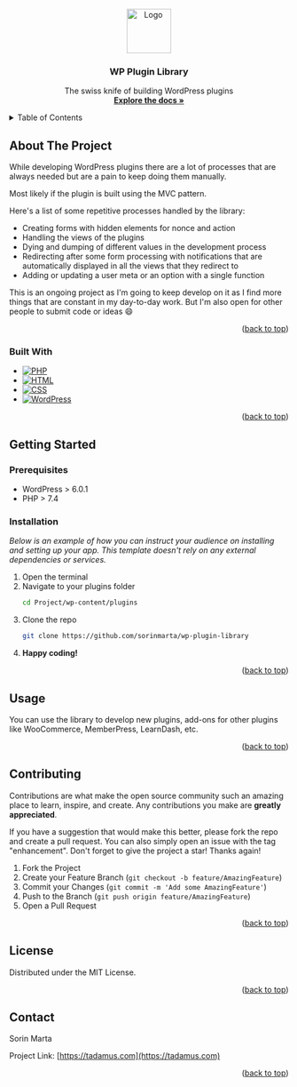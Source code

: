 <div id="top"></div>



<!-- PROJECT LOGO -->
<br />
<div align="center">
  <a href="https://thehusky.dev">
    <img src="https://thehusky.dev/wp-content/uploads/2022/07/logo.png" alt="Logo" width="80" height="80">
  </a>

<h3 align="center">WP Plugin Library</h3>

  <p align="center">
    The swiss knife of building WordPress plugins
    <br />
    <a href="https://docs.thehusky.dev/wordpress-library"><strong>Explore the docs »</strong></a>
  </p>
</div>



<!-- TABLE OF CONTENTS -->
<details>
  <summary>Table of Contents</summary>
  <ol>
    <li>
      <a href="#about-the-project">About The Project</a>
      <ul>
        <li><a href="#built-with">Built With</a></li>
      </ul>
    </li>
    <li>
      <a href="#getting-started">Getting Started</a>
      <ul>
        <li><a href="#prerequisites">Prerequisites</a></li>
        <li><a href="#installation">Installation</a></li>
      </ul>
    </li>
    <li><a href="#usage">Usage</a></li>
    <li><a href="#contributing">Contributing</a></li>
    <li><a href="#license">License</a></li>
    <li><a href="#contact">Contact</a></li>
  </ol>
</details>



<!-- ABOUT THE PROJECT -->
## About The Project

While developing WordPress plugins there are a lot of processes that are always needed but are a pain to keep doing them manually.

Most likely if the plugin is built using the MVC pattern.

Here's a list of some repetitive processes handled by the library:
* Creating forms with hidden elements for nonce and action
* Handling the views of the plugins
* Dying and dumping of different values in the development process
* Redirecting after some form processing with notifications that are automatically displayed in all the views that they redirect to
* Adding or updating a user meta or an option with a single function

This is an ongoing project as I'm going to keep develop on it as I find more things that are constant in my day-to-day work. But I'm also open for other people to submit code or ideas :smile:

<p align="right">(<a href="#top">back to top</a>)</p>



### Built With

* [![PHP][PHP]][PHP-url]
* [![HTML][HTML]][HTML-url]
* [![CSS][CSS]][CSS-url]
* [![WordPress][WordPress]][WordPress-url]

<p align="right">(<a href="#top">back to top</a>)</p>



<!-- GETTING STARTED -->
## Getting Started

### Prerequisites

* WordPress > 6.0.1
* PHP > 7.4

### Installation

_Below is an example of how you can instruct your audience on installing and setting up your app. This template doesn't rely on any external dependencies or services._

1. Open the terminal
2. Navigate to your plugins folder
    ```sh
   cd Project/wp-content/plugins
3. Clone the repo
   ```sh
   git clone https://github.com/sorinmarta/wp-plugin-library

4. **Happy coding!**

<p align="right">(<a href="#top">back to top</a>)</p>



<!-- USAGE EXAMPLES -->
## Usage

You can use the library to develop new plugins, add-ons for other plugins like WooCommerce, MemberPress, LearnDash, etc.

<p align="right">(<a href="#top">back to top</a>)</p>

<!-- CONTRIBUTING -->
## Contributing

Contributions are what make the open source community such an amazing place to learn, inspire, and create. Any contributions you make are **greatly appreciated**.

If you have a suggestion that would make this better, please fork the repo and create a pull request. You can also simply open an issue with the tag "enhancement".
Don't forget to give the project a star! Thanks again!

1. Fork the Project
2. Create your Feature Branch (`git checkout -b feature/AmazingFeature`)
3. Commit your Changes (`git commit -m 'Add some AmazingFeature'`)
4. Push to the Branch (`git push origin feature/AmazingFeature`)
5. Open a Pull Request

<p align="right">(<a href="#top">back to top</a>)</p>



<!-- LICENSE -->
## License

Distributed under the MIT License.

<p align="right">(<a href="#top">back to top</a>)</p>



<!-- CONTACT -->
## Contact

Sorin Marta

Project Link: [https://tadamus.com](https://tadamus.com)

<p align="right">(<a href="#top">back to top</a>)</p>



<!-- MARKDOWN LINKS & IMAGES -->
<!-- https://www.markdownguide.org/basic-syntax/#reference-style-links -->
[PHP]: https://img.shields.io/badge/php-000000?style=for-the-badge&logo=php&logoColor=white
[PHP-url]: https://www.php.net/
[HTML]: https://img.shields.io/badge/html-000000?style=for-the-badge&logo=html5&logoColor=61DAFB
[HTML-url]: https://developer.mozilla.org/en-US/docs/Learn/Getting_started_with_the_web/HTML_basics
[CSS]: https://img.shields.io/badge/css-000000?style=for-the-badge&logo=css3&logoColor=4FC08D
[CSS-url]: https://developer.mozilla.org/en-US/docs/Web/CSS
[WordPress]: https://img.shields.io/badge/WordPress-000000?style=for-the-badge&logo=wordpress&logoColor=white
[WordPress-url]: https://wordpress.org